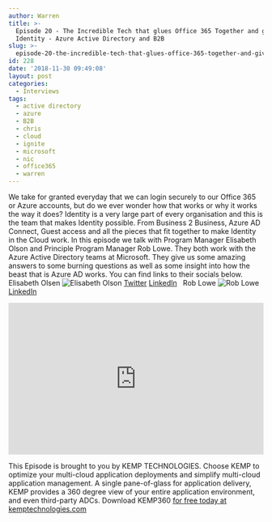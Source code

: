 ```yaml
---
author: Warren
title: >-
  Episode 20 - The Incredible Tech that glues Office 365 Together and gives us
  Identity - Azure Active Directory and B2B
slug: >-
  episode-20-the-incredible-tech-that-glues-office-365-together-and-gives-us-identity-azure-active-directory-and-b2b
id: 228
date: '2018-11-30 09:49:08'
layout: post
categories:
  - Interviews
tags:
  - active directory
  - azure
  - B2B
  - chris
  - cloud
  - ignite
  - microsoft
  - nic
  - office365
  - warren
---
```


We take for granted everyday that we can login securely to our Office 365 or Azure accounts, but do we ever wonder how that works or why it works the way it does? Identity is a very large part of every organisation and this is the team that makes Identity possible. From Business 2 Business, Azure AD Connect, Guest access and all the pieces that fit together to make Identity in the Cloud work. In this episode we talk with Program Manager Elisabeth Olson and Principle Program Manager Rob Lowe. They both work with the Azure Active Directory teams at Microsoft. They give us some amazing answers to some burning questions as well as some insight into how the beast that is Azure AD works. You can find links to their socials below. Elisabeth Olsen ![Elisabeth Olson](https://media.licdn.com/dms/image/C4E03AQHguL9LBuZonA/profile-displayphoto-shrink_800_800/0?e=1548892800&v=beta&t=gyQdT3hlyC2Ux_k_44l3vWM7hcEimFS0Odl10wwzxhc) [Twitter](https://twitter.com/ElisOl) [LinkedIn](https://www.linkedin.com/in/elisabeth-olson/)   Rob Lowe ![Rob Lowe](https://media.licdn.com/dms/image/C5603AQF2VWZ8j-1zmA/profile-displayphoto-shrink_800_800/0?e=1548892800&v=beta&t=opOZ2cQwmHmlakNS-G084d6Zft1OVRTIACl2tLs90cg) [LinkedIn](https://www.linkedin.com/in/roblowedown/)

<p><iframe width="100%" height="300" scrolling="no" frameborder="no" allow="autoplay" src="https://w.soundcloud.com/player/?url=https%3A//api.soundcloud.com/tracks/537644832&color=%23ff5500&auto_play=false&hide_related=false&show_comments=true&show_user=true&show_reposts=false&show_teaser=true&visual=true"></iframe></p>

This Episode is brought to you by KEMP TECHNOLOGIES. Choose KEMP to optimize your multi-cloud application deployments and simplify multi-cloud application management. A single pane-of-glass for application delivery, KEMP provides a 360 degree view of your entire application environment, and even third-party ADCs. Download KEMP360 [for free today at kemptechnologies.com](https://kempte.ch/2MYXjew)
